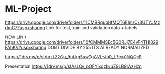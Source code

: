 # ML-Project

https://drive.google.com/drive/folders/11CMBRqubHfMQT6EImrCx3UTYJMzrImC7?usp=sharing
Link for test,train and validation data + labels

NEW LINK
https://drive.google.com/drive/folders/10fCMMMSBc5G0RJj7E4vF4THI829FAhKV?usp=sharing
DONT DIVIDE BY 255 ITS ALREADY NORMALIZED


https://1drv.ms/p/s!AqzL22Gu_9nLkgBuwTgCVL-JbD_L?e=0NQOgP


Presentation
https://1drv.ms/p/s!AsLQv_pOFYixgzbvuZ9LB9rAzH2n
